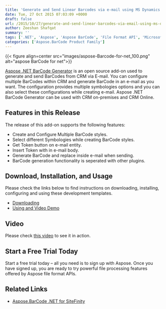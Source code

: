 ```yaml
---
title: 'Generate and Send Linear Barcodes via e-mail using MS Dynamics CRM'
date: Tue, 27 Oct 2015 07:03:09 +0000
draft: false
url: /2015/10/27/generate-and-send-linear-barcodes-via-email-using-ms-dynamics-crm/
author: Zeeshan Shafqat
summary: ''
tags: ['.NET', 'Aspose', 'Aspose BarCode', 'File Format API', 'Microsoft', 'barcode', 'file format']
categories: ['Aspose.BarCode Product Family']
---
```




{{< figure align=center src="images/aspose-Barcode-for-net_100.png" alt="aspose BarCode for net">}}


[Aspose .NET BarCode Generator][1] is an open source add-on used to generate and send BarCodes from CRM via E-mail. You can configure multiple BarCodes within CRM and generate BarCode in an e-mail as you want. The configuration provides multiple symbologies options and you can also select these configurations while creating e-mail. Aspose .NET BarCode Generator can be used with CRM on-premises and CRM Online.[](https://docs.aspose.com/ "Source Code - Aspose .NET BarCode Generator")

## Features in this Release

The release of this add-on supports the following features:

*   Create and Configure Multiple BarCode styles.
*   Select different Symbologies while creating BarCode styles.
*   Get Token button on e-mail entity.
*   Insert Token with in e-mail body.
*   Generate BarCode and replace inside e-mail when sending.
*   BarCode generation functionality is seperated with other plugins.

## Download, Installation, and Usage

Please check the links below to find instructions on downloading, installing, configuring and using these development templates.

*   [Downloading][2]
*   [Using and Video Demo][3]

## Video

Please check [this video][4] to see it in action.

## Start a Free Trial Today

Start a free trial today – all you need is to sign up with Aspose. Once you have signed up, you are ready to try powerful file processing features offered by Aspose file format APIs.

## Related Links

*   [Aspose.BarCode .NET for SiteFinity][5]




[1]: https://docs.aspose.com/barcode/net/aspose-barcode-net-for-crm/
[2]: https://docs.aspose.com/barcode/net/barcode-generator-for-dynamics-crm/#downloading
[3]: https://docs.aspose.com/barcode/net/barcode-generator-for-dynamics-crm/#installing-or-uninstalling
[4]: https://youtu.be/KbAOdIPbTDM
[5]: https://docs.aspose.com/barcode/net/aspose-barcode-net-for-sitefinity/




